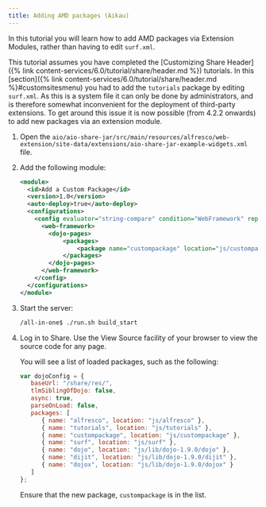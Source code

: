 ```yaml
---
title: Adding AMD packages (Aikau)
---
```


In this tutorial you will learn how to add AMD packages via Extension Modules, rather than having to edit `surf.xml`.

This tutorial assumes you have completed the [Customizing Share Header]({% link content-services/6.0/tutorial/share/header.md %}) tutorials. In this 
[section]({% link content-services/6.0/tutorial/share/header.md %}#customsitesmenu) 
you had to add the `tutorials` package by editing `surf.xml`. As this is a system file it can only be done by administrators, 
and is therefore somewhat inconvenient for the deployment of third-party extensions. To get around this issue it is now 
possible (from 4.2.2 onwards) to add new packages via an extension module.

1.  Open the `aio/aio-share-jar/src/main/resources/alfresco/web-extension/site-data/extensions/aio-share-jar-example-widgets.xml` file.

2.  Add the following module:

    ```xml
    <module>
      <id>Add a Custom Package</id>
      <version>1.0</version>
      <auto-deploy>true</auto-deploy>
      <configurations>
        <config evaluator="string-compare" condition="WebFramework" replace="false">
          <web-framework>
            <dojo-pages> 
                <packages> 
                    <package name="custompackage" location="js/custompackage"/> 
                </packages>
            </dojo-pages>
          </web-framework>
        </config>
      </configurations>
    </module>                    
    ```

3.  Start the server:

    ```bash
    /all-in-one$ ./run.sh build_start
    ```

4.  Log in to Share. Use the View Source facility of your browser to view the source code for any page.

    You will see a list of loaded packages, such as the following:

    ```javascript
    var dojoConfig = {
       baseUrl: "/share/res/",
       tlmSiblingOfDojo: false,
       async: true,
       parseOnLoad: false,
       packages: [
          { name: "alfresco", location: "js/alfresco" },
          { name: "tutorials", location: "js/tutorials" },
          { name: "custompackage", location: "js/custompackage" },
          { name: "surf", location: "js/surf" },
          { name: "dojo", location: "js/lib/dojo-1.9.0/dojo" },
          { name: "dijit", location: "js/lib/dojo-1.9.0/dijit" },
          { name: "dojox", location: "js/lib/dojo-1.9.0/dojox" }
       ]
    };                                    
    ```

    Ensure that the new package, `custompackage` is in the list.
